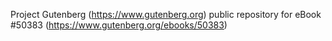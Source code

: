Project Gutenberg (https://www.gutenberg.org) public repository for
eBook #50383 (https://www.gutenberg.org/ebooks/50383)
